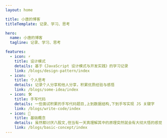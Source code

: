 ```yaml
---
layout: home

title: 小唐的博客
titleTemplate: 记录、学习、思考

hero:
  name: 小唐的博客
  tagline: 记录、学习、思考

features:
  - icon: ⚡️
    title: 设计模式
    details: 基于《JavaScript 设计模式与开发实践》的学习记录
    link: /blogs/design-pattern/index
  - icon: 💡
    title: 个人思考
    details: 记录个人分享和他人分享，积累优质经验与感悟
    link: /blogs/some-idea/index
  - icon: 🛠️
    title: 手写代码
    details: 一些面试积累的手写代码题目,上到数据结构,下到手写实现 JS 关键字
    link: /blogs/write-code/index
  - icon: 🔩
    title: 基础概念
    details: 虽然都讨厌八股文,但当有一天真理解其中的原理突然就会有大彻大悟的感觉
    link: /blogs/basic-concept/index
---
```

